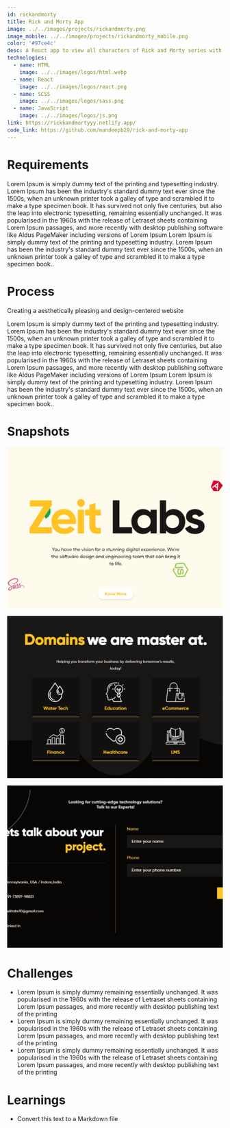 ```yaml
---
id: rickandmorty
title: Rick and Morty App
image: ../../images/projects/rickandmorty.png
image_mobile: ../../images/projects/rickandmorty_mobile.png
color: '#97ce4c'
desc: A React app to view all characters of Rick and Morty series with details, see the episodes they appeared in, and search for specific characters.
technologies:
  - name: HTML
    image: ../../images/logos/html.webp
  - name: React
    image: ../../images/logos/react.png
  - name: SCSS
    image: ../../images/logos/sass.png
  - name: JavaScript
    image: ../../images/logos/js.png
link: https://rickkandmortyyy.netlify.app/
code_link: https://github.com/mandeepb29/rick-and-morty-app
---
```

# Requirements

Lorem Ipsum is simply dummy text of the printing and typesetting industry. Lorem Ipsum has been the industry's standard dummy text ever since the 1500s, when an unknown printer took a galley of type and scrambled it to make a type specimen book. It has survived not only five centuries, but also the leap into electronic typesetting, remaining essentially unchanged. It was popularised in the 1960s with the release of Letraset sheets containing Lorem Ipsum passages, and more recently with desktop publishing software like Aldus PageMaker including versions of Lorem Ipsum Lorem Ipsum is simply dummy text of the printing and typesetting industry. Lorem Ipsum has been the industry's standard dummy text ever since the 1500s, when an unknown printer took a galley of type and scrambled it to make a type specimen book..

# Process

Creating a aesthetically pleasing and design-centered website

Lorem Ipsum is simply dummy text of the printing and typesetting industry. Lorem Ipsum has been the industry's standard dummy text ever since the 1500s, when an unknown printer took a galley of type and scrambled it to make a type specimen book. It has survived not only five centuries, but also the leap into electronic typesetting, remaining essentially unchanged. It was popularised in the 1960s with the release of Letraset sheets containing Lorem Ipsum passages, and more recently with desktop publishing software like Aldus PageMaker including versions of Lorem Ipsum Lorem Ipsum is simply dummy text of the printing and typesetting industry. Lorem Ipsum has been the industry's standard dummy text ever since the 1500s, when an unknown printer took a galley of type and scrambled it to make a type specimen book..

# Snapshots

<div class="image-row">
  <div class="image-column">

![Image 1](../../images/projects/zeit/hero-section.png)

  </div>
  <div class="image-column">

![Image 2](../../images/projects/zeit/features.png)

  </div>
    <div class="image-column">

![Image 3](../../images/projects/zeit/contact-section.png)

  </div>
  
</div>

<div class="image-row">

</div>

# Challenges

- Lorem Ipsum is simply dummy remaining essentially unchanged. It was popularised in the 1960s with the release of Letraset sheets containing Lorem Ipsum passages, and more recently with desktop publishing text of the printing
- Lorem Ipsum is simply dummy remaining essentially unchanged. It was popularised in the 1960s with the release of Letraset sheets containing Lorem Ipsum passages, and more recently with desktop publishing text of the printing
- Lorem Ipsum is simply dummy remaining essentially unchanged. It was popularised in the 1960s with the release of Letraset sheets containing Lorem Ipsum passages, and more recently with desktop publishing text of the printing

# Learnings

- Convert this text to a Markdown file